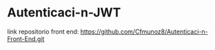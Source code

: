 # Autenticaci-n-JWT
link repositorio front end: https://github.com/Cfmunoz8/Autenticaci-n-Front-End.git
